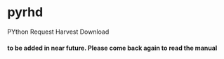 # pyrhd
PYthon Request Harvest Download

#### to be added in near future. Please come back again to read the manual